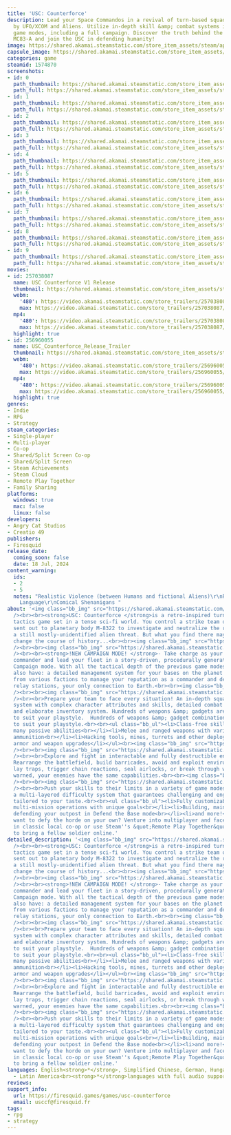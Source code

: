 ```yaml
---
title: 'USC: Counterforce'
description: Lead your Space Commandos in a revival of turn-based squad tactics inspired
  by UFO/XCOM and Aliens. Utilize in-depth skill &amp; combat systems in multiple
  game modes, including a full campaign. Discover the truth behind the demise of colony
  MC83-A and join the USC in defending humanity!
image: https://shared.akamai.steamstatic.com/store_item_assets/steam/apps/1574870/header.jpg?t=1732891581
capsule_image: https://shared.akamai.steamstatic.com/store_item_assets/steam/apps/1574870/96d87df48c2e7718465d95b7aa8f223d4e3820ff/capsule_231x87.jpg?t=1732891581
categories: game
steamid: 1574870
screenshots:
- id: 0
  path_thumbnail: https://shared.akamai.steamstatic.com/store_item_assets/steam/apps/1574870/ss_02e422b38362791327c1546cd7315a040d39c68b.600x338.jpg?t=1732891581
  path_full: https://shared.akamai.steamstatic.com/store_item_assets/steam/apps/1574870/ss_02e422b38362791327c1546cd7315a040d39c68b.1920x1080.jpg?t=1732891581
- id: 1
  path_thumbnail: https://shared.akamai.steamstatic.com/store_item_assets/steam/apps/1574870/ss_479171e2141acec7ddd7865d7db940bca45f7976.600x338.jpg?t=1732891581
  path_full: https://shared.akamai.steamstatic.com/store_item_assets/steam/apps/1574870/ss_479171e2141acec7ddd7865d7db940bca45f7976.1920x1080.jpg?t=1732891581
- id: 2
  path_thumbnail: https://shared.akamai.steamstatic.com/store_item_assets/steam/apps/1574870/ss_607986549df2ce7c2343e179d19c0bd0aa61c938.600x338.jpg?t=1732891581
  path_full: https://shared.akamai.steamstatic.com/store_item_assets/steam/apps/1574870/ss_607986549df2ce7c2343e179d19c0bd0aa61c938.1920x1080.jpg?t=1732891581
- id: 3
  path_thumbnail: https://shared.akamai.steamstatic.com/store_item_assets/steam/apps/1574870/ss_ababb975fc84e1377b3f93238df05e0004f9f626.600x338.jpg?t=1732891581
  path_full: https://shared.akamai.steamstatic.com/store_item_assets/steam/apps/1574870/ss_ababb975fc84e1377b3f93238df05e0004f9f626.1920x1080.jpg?t=1732891581
- id: 4
  path_thumbnail: https://shared.akamai.steamstatic.com/store_item_assets/steam/apps/1574870/ss_82d73c3f1dd89c73c4f11a9ae7dc30e423a9a5be.600x338.jpg?t=1732891581
  path_full: https://shared.akamai.steamstatic.com/store_item_assets/steam/apps/1574870/ss_82d73c3f1dd89c73c4f11a9ae7dc30e423a9a5be.1920x1080.jpg?t=1732891581
- id: 5
  path_thumbnail: https://shared.akamai.steamstatic.com/store_item_assets/steam/apps/1574870/ss_2fec2441c6d560691da86e36be40699873e35381.600x338.jpg?t=1732891581
  path_full: https://shared.akamai.steamstatic.com/store_item_assets/steam/apps/1574870/ss_2fec2441c6d560691da86e36be40699873e35381.1920x1080.jpg?t=1732891581
- id: 6
  path_thumbnail: https://shared.akamai.steamstatic.com/store_item_assets/steam/apps/1574870/ss_f2a70ce3f990a48ccdce932ac7dc3acc24d9569f.600x338.jpg?t=1732891581
  path_full: https://shared.akamai.steamstatic.com/store_item_assets/steam/apps/1574870/ss_f2a70ce3f990a48ccdce932ac7dc3acc24d9569f.1920x1080.jpg?t=1732891581
- id: 7
  path_thumbnail: https://shared.akamai.steamstatic.com/store_item_assets/steam/apps/1574870/ss_bb6b2cc7b6afff81df2f1141e832b2f9e6b0d301.600x338.jpg?t=1732891581
  path_full: https://shared.akamai.steamstatic.com/store_item_assets/steam/apps/1574870/ss_bb6b2cc7b6afff81df2f1141e832b2f9e6b0d301.1920x1080.jpg?t=1732891581
- id: 8
  path_thumbnail: https://shared.akamai.steamstatic.com/store_item_assets/steam/apps/1574870/ss_85b294590e334cb6b9343f3dd255ed71f1d2a734.600x338.jpg?t=1732891581
  path_full: https://shared.akamai.steamstatic.com/store_item_assets/steam/apps/1574870/ss_85b294590e334cb6b9343f3dd255ed71f1d2a734.1920x1080.jpg?t=1732891581
- id: 9
  path_thumbnail: https://shared.akamai.steamstatic.com/store_item_assets/steam/apps/1574870/ss_158fa4b707bff37719ad6eee86f1970f43327b3c.600x338.jpg?t=1732891581
  path_full: https://shared.akamai.steamstatic.com/store_item_assets/steam/apps/1574870/ss_158fa4b707bff37719ad6eee86f1970f43327b3c.1920x1080.jpg?t=1732891581
movies:
- id: 257038087
  name: USC Counterforce V1 Release
  thumbnail: https://shared.akamai.steamstatic.com/store_item_assets/steam/apps/257038087/movie.293x165.jpg?t=1721325745
  webm:
    '480': https://video.akamai.steamstatic.com/store_trailers/257038087/movie480_vp9.webm?t=1721325745
    max: https://video.akamai.steamstatic.com/store_trailers/257038087/movie_max_vp9.webm?t=1721325745
  mp4:
    '480': https://video.akamai.steamstatic.com/store_trailers/257038087/movie480.mp4?t=1721325745
    max: https://video.akamai.steamstatic.com/store_trailers/257038087/movie_max.mp4?t=1721325745
  highlight: true
- id: 256960055
  name: USC_Counterforce_Release_Trailer
  thumbnail: https://shared.akamai.steamstatic.com/store_item_assets/steam/apps/256960055/movie.293x165.jpg?t=1690295811
  webm:
    '480': https://video.akamai.steamstatic.com/store_trailers/256960055/movie480_vp9.webm?t=1690295811
    max: https://video.akamai.steamstatic.com/store_trailers/256960055/movie_max_vp9.webm?t=1690295811
  mp4:
    '480': https://video.akamai.steamstatic.com/store_trailers/256960055/movie480.mp4?t=1690295811
    max: https://video.akamai.steamstatic.com/store_trailers/256960055/movie_max.mp4?t=1690295811
  highlight: true
genres:
- Indie
- RPG
- Strategy
steam_categories:
- Single-player
- Multi-player
- Co-op
- Shared/Split Screen Co-op
- Shared/Split Screen
- Steam Achievements
- Steam Cloud
- Remote Play Together
- Family Sharing
platforms:
  windows: true
  mac: false
  linux: false
developers:
- Angry Cat Studios
- Creatio 49
publishers:
- Firesquid
release_date:
  coming_soon: false
  date: 18 Jul, 2024
content_warning:
  ids:
  - 2
  - 5
  notes: "Realistic Violence (between Humans and fictional Aliens)\r\nRealistic Bloodshed\r\nGore\r\nMild
    Language\r\nComical Shenanigans "
about: '<img class="bb_img" src="https://shared.akamai.steamstatic.com/store_item_assets/steam/apps/1574870/extras/USC_TITLES-ALL_HANDS_ON_DECK_eng.png?t=1732891581"
  /><br><br><strong>USC: Counterforce </strong>is a retro-inspired turn-based squad
  tactics game set in a tense sci-fi world. You control a strike team of commandos
  sent out to planetary body M-8322 to investigate and neutralize the remainders of
  a still mostly-unidentified alien threat. But what you find there may very well
  change the course of history...<br><br><img class="bb_img" src="https://shared.akamai.steamstatic.com/store_item_assets/steam/apps/1574870/extras/download__2_.gif?t=1732891581"
  /><br><br><img class="bb_img" src="https://shared.akamai.steamstatic.com/store_item_assets/steam/apps/1574870/extras/USC_TITLES-DETERMINE_THE_FATE_eng.png?t=1732891581"
  /><br><br><strong>!NEW CAMPAIGN MODE! </strong>- Take charge as your own personalised
  commander and lead your fleet in a story-driven, procedurally generated, multi-ended
  Campaign mode. With all the tactical depth of the previous game modes, you will
  also have: a detailed management system for your bases on the planet surface; requests
  from various factions to manage your reputation as a commander and defending fleet
  relay stations, your only connection to Earth.<br><br><img class="bb_img" src="https://shared.akamai.steamstatic.com/store_item_assets/steam/apps/1574870/extras/USC_campaign_gif.gif?t=1732891581"
  /><br><br><img class="bb_img" src="https://shared.akamai.steamstatic.com/store_item_assets/steam/apps/1574870/extras/USC_TITLES-FIELD_TACTICS_eng.png?t=1732891581"
  /><br><br>Prepare your team to face every situation! An in-depth squad management
  system with complex character attributes and skills, detailed combat mechanics,
  and elaborate inventory system. Hundreds of weapons &amp; gadgets are available
  to suit your playstyle.  Hundreds of weapons &amp; gadget combinations are available
  to suit your playstyle.<br><br><ul class="bb_ul"><li>Class-free skill system with
  many passive abilities<br></li><li>Melee and ranged weapons with various types of
  ammunition<br></li><li>Hacking tools, mines, turrets and other deployable solutions,
  armor and weapon upgrades</li></ul><br><img class="bb_img" src="https://shared.akamai.steamstatic.com/store_item_assets/steam/apps/1574870/extras/GIF_Squad.gif?t=1732891581"
  /><br><br><img class="bb_img" src="https://shared.akamai.steamstatic.com/store_item_assets/steam/apps/1574870/extras/USC_TITLES-ADAPTABLE_BATTLEFLIELDS_eng.png?t=1732891581"
  /><br><br>Explore and fight in interactable and fully destructible environments.
  Rearrange the battlefield, build barricades, avoid and exploit environmental hazards,
  lay traps, trigger chain reactions, seal airlocks, or break through walls—but be
  warned, your enemies have the same capabilities.<br><br><img class="bb_img" src="https://shared.akamai.steamstatic.com/store_item_assets/steam/apps/1574870/extras/USC_battlefield_gif.gif?t=1732891581"
  /><br><br><img class="bb_img" src="https://shared.akamai.steamstatic.com/store_item_assets/steam/apps/1574870/extras/USC_TITLES-INFINITE_REPLAYABILITY_eng.png?t=1732891581"
  /><br><br>Push your skills to their limits in a variety of game modes. Discover
  a multi-layered difficulty system that guarantees challenging and engaging gameplay
  tailored to your taste.<br><br><ul class="bb_ul"><li>Fully customizable Single missions<br></li><li>Challenging
  multi-mission operations with unique goals<br></li><li>Building, maintaining and
  defending your outpost in Defend the Base mode<br></li><li>and more!</li></ul>Don’t
  want to defy the horde on your own? Venture into multiplayer and face the threat
  in classic local co-op or use Steam''s &quot;Remote Play Together&quot; feature
  to bring a fellow soldier online.'
detailed_description: '<img class="bb_img" src="https://shared.akamai.steamstatic.com/store_item_assets/steam/apps/1574870/extras/USC_TITLES-ALL_HANDS_ON_DECK_eng.png?t=1732891581"
  /><br><br><strong>USC: Counterforce </strong>is a retro-inspired turn-based squad
  tactics game set in a tense sci-fi world. You control a strike team of commandos
  sent out to planetary body M-8322 to investigate and neutralize the remainders of
  a still mostly-unidentified alien threat. But what you find there may very well
  change the course of history...<br><br><img class="bb_img" src="https://shared.akamai.steamstatic.com/store_item_assets/steam/apps/1574870/extras/download__2_.gif?t=1732891581"
  /><br><br><img class="bb_img" src="https://shared.akamai.steamstatic.com/store_item_assets/steam/apps/1574870/extras/USC_TITLES-DETERMINE_THE_FATE_eng.png?t=1732891581"
  /><br><br><strong>!NEW CAMPAIGN MODE! </strong>- Take charge as your own personalised
  commander and lead your fleet in a story-driven, procedurally generated, multi-ended
  Campaign mode. With all the tactical depth of the previous game modes, you will
  also have: a detailed management system for your bases on the planet surface; requests
  from various factions to manage your reputation as a commander and defending fleet
  relay stations, your only connection to Earth.<br><br><img class="bb_img" src="https://shared.akamai.steamstatic.com/store_item_assets/steam/apps/1574870/extras/USC_campaign_gif.gif?t=1732891581"
  /><br><br><img class="bb_img" src="https://shared.akamai.steamstatic.com/store_item_assets/steam/apps/1574870/extras/USC_TITLES-FIELD_TACTICS_eng.png?t=1732891581"
  /><br><br>Prepare your team to face every situation! An in-depth squad management
  system with complex character attributes and skills, detailed combat mechanics,
  and elaborate inventory system. Hundreds of weapons &amp; gadgets are available
  to suit your playstyle.  Hundreds of weapons &amp; gadget combinations are available
  to suit your playstyle.<br><br><ul class="bb_ul"><li>Class-free skill system with
  many passive abilities<br></li><li>Melee and ranged weapons with various types of
  ammunition<br></li><li>Hacking tools, mines, turrets and other deployable solutions,
  armor and weapon upgrades</li></ul><br><img class="bb_img" src="https://shared.akamai.steamstatic.com/store_item_assets/steam/apps/1574870/extras/GIF_Squad.gif?t=1732891581"
  /><br><br><img class="bb_img" src="https://shared.akamai.steamstatic.com/store_item_assets/steam/apps/1574870/extras/USC_TITLES-ADAPTABLE_BATTLEFLIELDS_eng.png?t=1732891581"
  /><br><br>Explore and fight in interactable and fully destructible environments.
  Rearrange the battlefield, build barricades, avoid and exploit environmental hazards,
  lay traps, trigger chain reactions, seal airlocks, or break through walls—but be
  warned, your enemies have the same capabilities.<br><br><img class="bb_img" src="https://shared.akamai.steamstatic.com/store_item_assets/steam/apps/1574870/extras/USC_battlefield_gif.gif?t=1732891581"
  /><br><br><img class="bb_img" src="https://shared.akamai.steamstatic.com/store_item_assets/steam/apps/1574870/extras/USC_TITLES-INFINITE_REPLAYABILITY_eng.png?t=1732891581"
  /><br><br>Push your skills to their limits in a variety of game modes. Discover
  a multi-layered difficulty system that guarantees challenging and engaging gameplay
  tailored to your taste.<br><br><ul class="bb_ul"><li>Fully customizable Single missions<br></li><li>Challenging
  multi-mission operations with unique goals<br></li><li>Building, maintaining and
  defending your outpost in Defend the Base mode<br></li><li>and more!</li></ul>Don’t
  want to defy the horde on your own? Venture into multiplayer and face the threat
  in classic local co-op or use Steam''s &quot;Remote Play Together&quot; feature
  to bring a fellow soldier online.'
languages: English<strong>*</strong>, Simplified Chinese, German, Hungarian, Spanish
  - Latin America<br><strong>*</strong>languages with full audio support
reviews:
support_info:
  url: https://firesquid.games/games/usc-counterforce
  email: usccf@firesquid.fr
tags:
- rpg
- strategy
---
```

